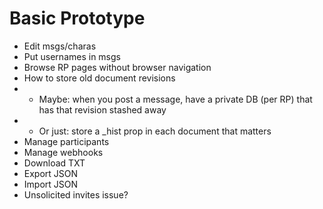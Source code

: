 Basic Prototype
===============

* Edit msgs/charas
* Put usernames in msgs
* Browse RP pages without browser navigation
* How to store old document revisions
* * Maybe: when you post a message, have a private DB (per RP) that has that revision stashed away
* * Or just: store a _hist prop in each document that matters
* Manage participants
* Manage webhooks
* Download TXT
* Export JSON
* Import JSON
* Unsolicited invites issue?